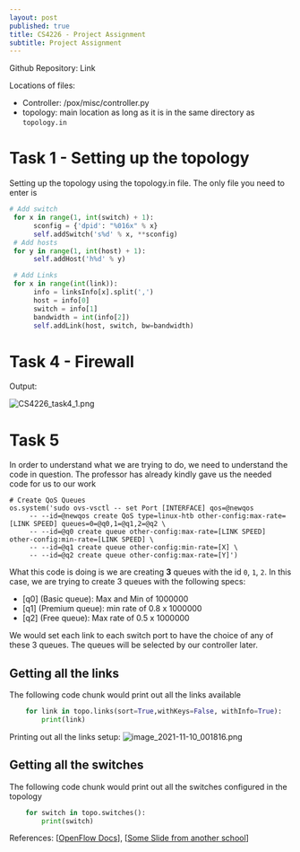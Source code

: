 ```yaml
---
layout: post
published: true
title: CS4226 - Project Assignment
subtitle: Project Assignment
---
```

Github Repository: Link

Locations of files:
- Controller: /pox/misc/controller.py
- topology: main location as long as it is in the same directory as `topology.in`


# Task 1 - Setting up the topology

Setting up the topology using the topology.in file. The only file you need to enter is 


```python
# Add switch
 for x in range(1, int(switch) + 1):
      sconfig = {'dpid': "%016x" % x}
      self.addSwitch('s%d' % x, **sconfig)
 # Add hosts
 for y in range(1, int(host) + 1):
      self.addHost('h%d' % y)

 # Add Links
 for x in range(int(link)):
      info = linksInfo[x].split(',')
      host = info[0]
      switch = info[1]
      bandwidth = int(info[2])
      self.addLink(host, switch, bw=bandwidth)
```

# Task 4 - Firewall

Output:

![CS4226_task4_1.png]({{site.baseurl}}/img/CS4226_task4_1.png)


# Task 5
In order to understand what we are trying to do, we need to understand the code in question. The professor has already kindly gave us the needed code for us to our work

```python3
# Create QoS Queues
os.system('sudo ovs-vsctl -- set Port [INTERFACE] qos=@newqos 
     -- --id=@newqos create QoS type=linux-htb other-config:max-rate=[LINK SPEED] queues=0=@q0,1=@q1,2=@q2 \
     -- --id=@q0 create queue other-config:max-rate=[LINK SPEED] other-config:min-rate=[LINK SPEED] \
     -- --id=@q1 create queue other-config:min-rate=[X] \
     -- --id=@q2 create queue other-config:max-rate=[Y]')
```

What this code is doing is we are creating **3** queues with the id `0`, `1`, `2`. In this case, we are trying to create 3 queues with the following specs:
- [q0] (Basic queue): Max and Min of 1000000
- [q1] (Premium queue): min rate of 0.8 x 1000000
- [q2] (Free queue): Max rate of 0.5 x 1000000

We would set each link to each switch port to have the choice of any of these 3 queues. The queues will be selected by our controller later.

## Getting all the links
The following code chunk would print out all the links available 

```python
    for link in topo.links(sort=True,withKeys=False, withInfo=True):
    	print(link)
```
Printing out all the links setup:
![image_2021-11-10_001816.png]({{site.baseurl}}/img/image_2021-11-10_001816.png)

## Getting all the switches
The following code chunk would print out all the switches configured in the topology

```python
    for switch in topo.switches():
    	print(switch)
```



References:
[[OpenFlow Docs](https://openflow.stanford.edu/display/ONL/POX+Wiki.html#POXWiki-Enqueue)], [[Some Slide from another school](http://csie.nqu.edu.tw/smallko/sdn/mySDN_Lab5.pdf)]



